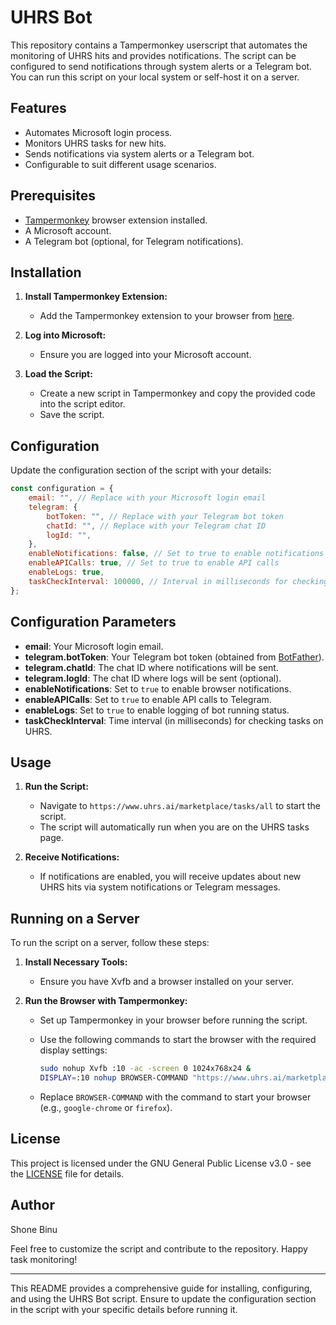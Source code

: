# UHRS Bot

This repository contains a Tampermonkey userscript that automates the monitoring of UHRS hits and provides notifications. The script can be configured to send notifications through system alerts or a Telegram bot. You can run this script on your local system or self-host it on a server.

## Features

- Automates Microsoft login process.
- Monitors UHRS tasks for new hits.
- Sends notifications via system alerts or a Telegram bot.
- Configurable to suit different usage scenarios.

## Prerequisites

- [Tampermonkey](https://www.tampermonkey.net/) browser extension installed.
- A Microsoft account.
- A Telegram bot (optional, for Telegram notifications).

## Installation

1. **Install Tampermonkey Extension:**
   - Add the Tampermonkey extension to your browser from [here](https://www.tampermonkey.net/).

2. **Log into Microsoft:**
   - Ensure you are logged into your Microsoft account.

3. **Load the Script:**
   - Create a new script in Tampermonkey and copy the provided code into the script editor.
   - Save the script.

## Configuration

Update the configuration section of the script with your details:

```javascript
const configuration = {
    email: "", // Replace with your Microsoft login email
    telegram: {
        botToken: "", // Replace with your Telegram bot token
        chatId: "", // Replace with your Telegram chat ID
        logId: "",
    },
    enableNotifications: false, // Set to true to enable notifications
    enableAPICalls: true, // Set to true to enable API calls
    enableLogs: true,
    taskCheckInterval: 100000, // Interval in milliseconds for checking tasks
};
```

## Configuration Parameters

- **email**: Your Microsoft login email.
- **telegram.botToken**: Your Telegram bot token (obtained from [BotFather](https://core.telegram.org/bots#6-botfather)).
- **telegram.chatId**: The chat ID where notifications will be sent.
- **telegram.logId**: The chat ID where logs will be sent (optional).
- **enableNotifications**: Set to `true` to enable browser notifications.
- **enableAPICalls**: Set to `true` to enable API calls to Telegram.
- **enableLogs**: Set to `true` to enable logging of bot running status.
- **taskCheckInterval**: Time interval (in milliseconds) for checking tasks on UHRS.

## Usage

1. **Run the Script:**
   - Navigate to `https://www.uhrs.ai/marketplace/tasks/all` to start the script.
   - The script will automatically run when you are on the UHRS tasks page.

2. **Receive Notifications:**
   - If notifications are enabled, you will receive updates about new UHRS hits via system notifications or Telegram messages.

## Running on a Server

To run the script on a server, follow these steps:

1. **Install Necessary Tools:**
   - Ensure you have Xvfb and a browser installed on your server.

2. **Run the Browser with Tampermonkey:**
   - Set up Tampermonkey in your browser before running the script.
   - Use the following commands to start the browser with the required display settings:

     ```bash
     sudo nohup Xvfb :10 -ac -screen 0 1024x768x24 &
     DISPLAY=:10 nohup BROWSER-COMMAND "https://www.uhrs.ai/marketplace/tasks/all" &
     ```

   - Replace `BROWSER-COMMAND` with the command to start your browser (e.g., `google-chrome` or `firefox`).

## License

This project is licensed under the GNU General Public License v3.0 - see the [LICENSE](LICENSE) file for details.

## Author

Shone Binu

Feel free to customize the script and contribute to the repository. Happy task monitoring!

---

This README provides a comprehensive guide for installing, configuring, and using the UHRS Bot script. Ensure to update the configuration section in the script with your specific details before running it.

